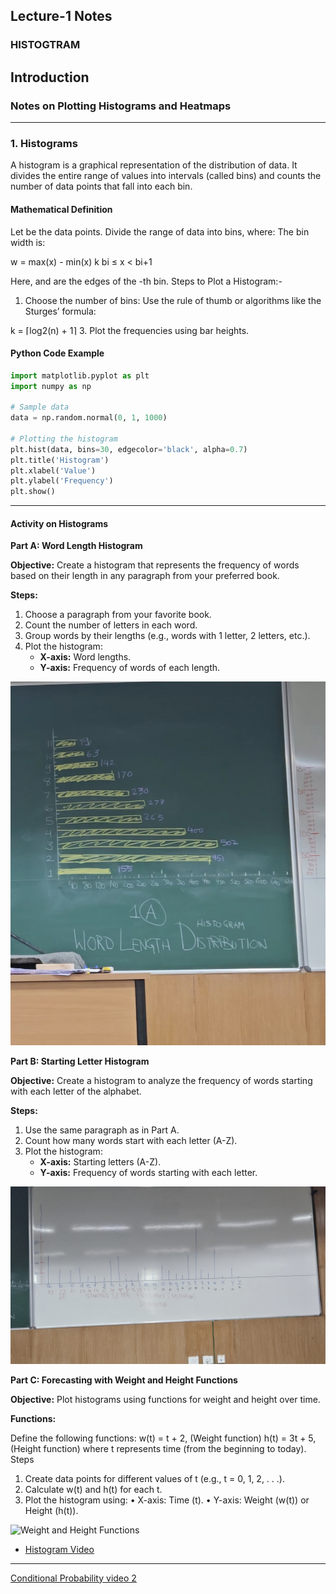 Lecture-1 Notes 
---
### HISTOGTRAM
## Introduction

### Notes on Plotting Histograms and Heatmaps

---

### 1. Histograms

A histogram is a graphical representation of the distribution of data. It divides the entire range of values into intervals (called bins) and counts the number of data points that fall into each bin.

#### Mathematical Definition

Let be the data points. Divide the range of data into bins, where:
The bin width is:

w = max(x) - min(x) k
bi ≤ x < bi+1 

Here, and are the edges of the -th bin.
Steps to Plot a Histogram:-

1. Choose the number of bins: Use the rule of thumb or algorithms like the
Sturges’ formula:

k = ⌈log2(n) + 1⌉
3. Plot the frequencies using bar heights.

#### Python Code Example

```python
import matplotlib.pyplot as plt
import numpy as np

# Sample data
data = np.random.normal(0, 1, 1000)

# Plotting the histogram
plt.hist(data, bins=30, edgecolor='black', alpha=0.7)
plt.title('Histogram')
plt.xlabel('Value')
plt.ylabel('Frequency')
plt.show()
```


---

#### Activity on Histograms

**Part A: Word Length Histogram**

**Objective:** Create a histogram that represents the frequency of words based on their length in any paragraph from your preferred book.

**Steps:**

1. Choose a paragraph from your favorite book.
2. Count the number of letters in each word.
3. Group words by their lengths (e.g., words with 1 letter, 2 letters, etc.).
4. Plot the histogram:
   - **X-axis:** Word lengths.
   - **Y-axis:** Frequency of words of each length.
  
![Word Length Distribution](word_length%20Distribution.jpeg)

**Part B: Starting Letter Histogram**

**Objective:** Create a histogram to analyze the frequency of words starting with each letter of the alphabet.

**Steps:**

1. Use the same paragraph as in Part A.
2. Count how many words start with each letter (A-Z).
3. Plot the histogram:
   - **X-axis:** Starting letters (A-Z).
   - **Y-axis:** Frequency of words starting with each letter.


![Starting Letter Distribution](starting_letter_frequency.jpg)

**Part C: Forecasting with Weight and Height Functions**

**Objective:** Plot histograms using functions for weight and height over time.

**Functions:**

Define the following functions:
w(t) = t + 2, (Weight function)
h(t) = 3t + 5, (Height function)
where t represents time (from the beginning to today).
Steps
1. Create data points for different values of t (e.g., t = 0, 1, 2, . . .).
2. Calculate w(t) and h(t) for each t.
3. Plot the histogram using:
• X-axis: Time (t).
• Y-axis: Weight (w(t)) or Height (h(t)). 

![Weight and Height Functions](weight_height_forecasting.jpeg) 






- [Histogram Video](https://drive.google.com/file/d/1g_NWFWEwnrwKtEe_6Ub3wr88oSFAZrdw/view?usp=drive_link)

---


[Conditional Probability video 2](https://drive.google.com/file/d/1J6ZlfSrlUJupLeQZTIPitkgY0OLLZeeK/view?usp=drive_link)

